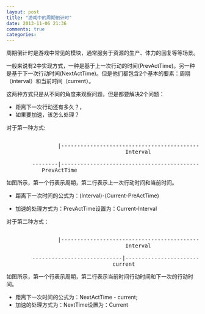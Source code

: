 ```yaml
---
layout: post
title: "游戏中的周期倒计时"
date: 2013-11-06 21:36
comments: true
categories: 
---
```


周期倒计时是游戏中常见的模块，通常服务于资源的生产、体力的回复等等场景。

一般来说有2中实现方式，一种是基于上一次行动的时间(PrevActTime)。另一种是基于下一次行动时间(NextActTime)。但是他们都包含2个基本的要素：周期（interval）和当前时间（current）。

这两种方式只是从不同的角度来观察问题，但是都要解决2个问题：

* 距离下一次行动还有多久？，
* 如果要加速，该怎么处理？

对于第一种方式:
<pre>

                |---------------------------------------------------| 
                                     Interval

        --------|---------------------------------------------------|-----
           PrevActTime                                           Current
</pre>

如图所示，第一个行表示周期，第二行表示上一次行动时间和当前时间。

* 距离下一次时间的公式为：(Interval)-(Current-PreActTime)


* 加速的处理方式为：PrevActTime设置为：Current-Interval


对于第二种方式：
<pre>

                |---------------------------------------------------| 
                                     Interval

        ----------------------------|-------------------------------|--
                                 current                       nextActTime
</pre>

如图所示，第一个行表示周期，第二行表示当前时间行动时间和下一次的行动时间。

* 距离下一次时间的公式为：NextActTime - current;
* 加速的处理方式为：NextTime设置为：Current


